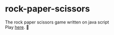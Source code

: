 # rock-paper-scissors
The rock paper scissors game written on java script <br>
Play [here](https://vigilant-jennings-b5dd21.netlify.app/). :space_invader:
